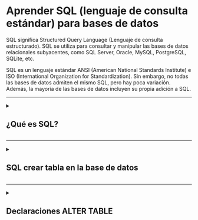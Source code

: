 # Aprender SQL (lenguaje de consulta estándar) para bases de datos

SQL significa Structured Query Language (Lenguaje de consulta estructurado). SQL se utiliza para consultar y manipular las bases de datos relacionales subyacentes, como SQL Server, Oracle, MySQL, PostgreSQL, SQLite, etc.

SQL es un lenguaje estándar ANSI (American National Standards Institute) e ISO (International Organization for Standardization). Sin embargo, no todas las bases de datos admiten el mismo SQL, pero hay poca variación. Además, la mayoría de las bases de datos incluyen su propia adición a SQL.
***

<details>  
  <summary>  
    
  ## __¿Qué es SQL?__
   </summary>

SQL significa Structured Query Language (Lenguaje de consulta estructurado). SQL se utiliza para consultar y manipular las bases de datos relacionales subyacentes, como SQL Server, Oracle, MySQL, PostgreSQL, SQLite, etc.

SQL es un lenguaje estándar ANSI (American National Standards Institute) e ISO (International Organization for Standardization). Sin embargo, no todas las bases de datos admiten el mismo SQL, pero hay poca variación. Además, la mayoría de las bases de datos incluyen su propia adición a SQL.
***
## Sintaxis SQL
SQL incluye las siguientes partes:

 - __Palabras clave:__ Las palabras clave son palabras reservadas o no reservadas. Las palabras clave reservadas en SQL son SELECT, INTO, UPDATE, DELETE, DROP, ASC, DESC, etc.
   
 - __Identificadores:__ Los identificadores son los nombres de los objetos de la base de datos como el nombre de la tabla, el nombre del esquema, el nombre de la función, etc.
   
 - __Cláusulas:__ Las cláusulas forman los componentes de las instrucciones SQL y las consultas como WHERE, GROUP BY, HAVING, ORDER BY.
   
 - __Expresión:__ Las expresiones en SQL producen valores escalares o columnas y filas de datos.
   
 - __Condiciones booleanas:__ Las condiciones son las expresiones que dan como resultado el valor booleano TRUE o FALSE. Se utilizan para limitar el efecto de las declaraciones o consultas.
 - __Consultas:__ Las consultas son las instrucciones SQL que recuperan los datos en función de criterios específicos. Las instrucciones que comienzan con la cláusula SELECT se denominan consultas porque recuperan datos de la base de datos subyacente.
   
 - __Declaraciones:__ Las instrucciones SQL pueden tener un efecto persistente en el esquema y los datos, o pueden controlar las transacciones, el flujo del programa, las conexiones, las sesiones o los 
diagnósticos. Las instrucciones INSERT, UPDATE, DROP, DELETE se denominan instrucciones SQL porque modifican la estructura o los datos de la base de datos subyacente.
***

## Clasificación SQL
SQL se clasifica en las siguientes categorías. Tenga en cuenta que las instrucciones mencionadas en las tablas siguientes pueden variar en diferentes bases de datos.

|Comandos|Descripción|
|--------|-----------|
|DDL | Lenguaje de definición de datos|
|DML | Lenguaje de manipulación de datos|
|TCL | Lenguaje de control de transferencias|
|DCL | Lenguajde de control de datos|

### DDl/ Lenguaje de definición de datos
Las instrucciones del lenguaje de definción de datos (DDL) se utilizan para definir la estructura de los datos en la base de datos, como tablas, procedemientos, funciones,vistas, etc. En la tabla siguiente se enumeran las instrucciones DDL;

|Declaración|Descripción|
|-----------|-----------|
|Create| Crear un nuevo objeto (tabla, procedimiento, función, vista, etc.) en la base de datos|
|Alter | Modificar la estructura de la base de datos|
|Drop | Eliminar objetos de la bases de datos |
|Rename | Cambiar el nombre de los objetos de la base de datos (Tabla, vista, secuencia, sinónimo privado)|
|Trucate | Quitar todos los registros de una tabla|

### DML/ Lenguaje de manipulación de datos 
Las instrucciones de lentguaje de manipulación de datos (DML) se utilizan para administrar datos dentro de un objeto de bases de datos. Permiite manipular y consultar lo exitente objetos de esquemas de bases de datos. En la siguiente tabla enumeran las instrucciones de DML 

|Declaración|Descripción|
|----|----|
|Select| Recuperar filas/columnas de una tabla |
|Insert| Insertar nuevos datos en una tabla|
|Update| Actualizar los registros existentes de una tabla |
|Delete| Eliminar los registros exitentes de una tabla |
|Merge | Inserte nuevas filas o actualice las fillas exitentes en un tabla en función de las condiciones especificas|
|Lock Table| Bloquee una o más tablas en un modo especificado. Basado en el bloqueo aplicado acceso a la tabla denegado o solo acceso real otorgado a otros usuarios|

### TLC/ Lenguaje de control de datos
Las instrucciones del lenguaje de control de transferencias (TLC) se utilizan para finalizar los cambios en los datos realizados mediante la ejecución de las intrucciones DML.

|Declaración|Descripción|
|-----------|-----------|
|Commit| Guarde permanentemente los cambios de transacción en la base de datos.|
|Rollback| Restaurar la base de datos a su estado original desde la última confirmación.|
|Savepoint | Crear un SAVEPOINT para que el comando Rollback lo ulitilice más tarde para deshacer los cambios realizados hasta ese momento.|
|Set Transaction| Establezca las propiedades de la transacción, como READ,WRITE o READ ONLY access.|

### DCL/ Lenguaje de control de datos
Las instrucciones de lenguaje de control de datos(DCL) se utiliza para aplicar la base de datos seguridad al otorgar privilegios a diferentes usuarios para acceder a la base de datos.

|Declaración|Descripción|
|-----------|-----------|
|Grant| Otorga privilegios al usuario para acceder a los datos.|
|Revoke | Recuperar los privilegios otorgados por el usuario.|
|Comment | Especifique los comentarios en las tablas y columnas de la base de datos.|
|Analyze| Recopilar estadisticas de la tabla, indice, partición, clúster,etc.|
|Audit | Realizar un seguimiento de la aparición de instrucciones u operadores SQL especificas o todas en algún objeto Schema especifico.|

### SCL/ Lenguaje de control de sesión
Las instrucciones de lenguaje de control de seción(SCL) se utilizan para administrar las cambios hecho a la base de datos mediante la ejecución de instrucciones DML. Los comandos SCL varían en una función
de la base de datos mediante ejecución de instrucciones DML. Los comandos SCL varían en función de la base de datos. En la siguiente tabla se enumeran los comandos SCL para la base de datos de Oracle.

|Declaración|Descripción|
|-----------|-----------|
|Alter session| Modificar los parametros  de la base de datos para la sesión actual.|
|Set role | Para habilitar o deshabilitar roles para la sesión actual. |
</details>

***

<details>
  <summary>
    
  ## __SQL crear tabla en la base de datos__
  </summary>
  
Las sentencias __CREATE__ se utilizan para crear las estructuras de la base de datos como la tabla, vista, secuencia, función, procedimiento, paquete, disparador, etc. Iremos y exploraremos todas estas de bases de datos en la última parte de los tutoriales. 

La instrucción __CREATE TABLE__ Se utiliza para crear una nueva tabla en la base de datos. A continuación se muestra la sintaxis para crear una nueva tabla en la base de datos.

~~~
CREATE TABLE table_name(
    column_name1 data_type [NULL|NOT NULL],
    column_name2 data_type [NULL|NOT NULL],
);
~~~

En la sintaxis __CREATE TABLE__ aterior, _table_name_ es el nombre de la tabla que se desea dar, _column_name1_ es el nombre de la primera columna, _column_name2_ sería el nombre de la segunda columna, y asi sucesivamente. Es _data_type_ el tipo de datos que se almacenará en un columna, por ejemplo, cadena, número entero, fecha y hora, etc. Los tipos de datos varían de una base de datos a otra, por ejemplo, el tipo de datos de cadena en SQL sever es o, mientras que __varchar__ en __nvarchar__ Oracle __varchar2__. Por lo tanto, los tipo de datos dependen de la base de datos que esté utlizando.

Utlice __NULL__ o __NOT NULL__ restricción para especificar si una columna permite valores nulos o no. De forma predeterminada, todas las columnas permiten __NULL__ valores a menos que se especifiquen __NOT NULL__ las columnas son obligatorias al insertar o actualizar datos.

***
#### Crear tabla en SQL server, MySQL, PostegreSQL, SQLite

El siguiente comando se utlizara para crear la tabla __Employee__ tabla en la base de datos SQL server, MySQL, PostegreSQL, SQLite

~~~
CREATE TABLE Employee(
  EmpId integer,
  FirsName varchar(20),
  LastName varchar(20),
  Email varchar(25),
  PhoneNO varchar(25),
  Salary integer
);
~~~

Arriba __Employee__ está el nombre de la tabla y, __EmpId__,__FirsName__,__LastName__,__Email__,__PhoneNO__ y __Salary__ son __HireDate__ de las columnas. Varchar es el tipo de cadena con el tamaño mencionado entre paréntesis, por ejemplo, __Varchar(20)__ especifica que la columna almacenará una cadena de hasta 20 caracteres  de longitud.

La mayoría de la veces, todas las tablas de la base de datos tendrían al menos una columna como clave primaria. Acontinuación se define una tabla con una clave principal

Crea __EmpId integer PRIMARY KEY__,la __EmpId__ columna y también la define como la clave principal al mismo tiempo.

~~~
CREATE TABLE Employee(
  EmpId integer PRIMARY KEY,
  FristName varchar(20),
  LastName varchar(20),
  Email varchar(25),
  PhoneNO varchar(25),
  Salary integer
);
~~~

***
#### Crear un tabla a partir de una tabla ya exitente
El comando __CREATE TABLE AS__ se utiliza para crear una tabla a partir de una tabla existente con la estructura y los datos, como se muestra a continiación: las siguientes consultas funcionarán en Oracle, MySQL, SQLite y PostgreSQL.

~~~
CREATE TABLE Employee_BacKup AS SELECT * FROM Employee;
~~~

para crear un copia de la tabla __Employee__, con columna y datos selecionados, use __CREATE TABLE AS__, como se muestra a continuación:

~~~
CREATE TABLE TempEmployee AS (SELECT EmpId, FirstName, LastName FROM Employee);
~~~

para crear la copia de la tabla Employee, con solo estructura y sin datos use la sentencia __CREATE TABLE AS__ como se muestra a continuación:

~~~
CREATE TABLE Consultant AS SELECT * FROM Employee WHERE 1=2;
~~~
</details>

***
<details>
  <summary>

   ## __Declaraciones ALTER TABLE__ 
  </summary>

  ### SQL/ALTER TABLE
  El comando __ALTER TABLE__ es un comando __DDL__ para modificar la estructura de tabla existentes en la base de datos agragando, modificando, cambiando el nombre o eliminando columnas y restricciones. Puede agregar columnas, cambiarles el nombre, eliminarlas o cambiar de tipo de datos en las columnas usando el comando __ALTER__
  
  ***
  ### Agragar columnas en la tabla
  Utilice el comando __ALTER TABLE ADD__ para agregar nuevas columnas en la tabla de base de datos.

  _Sintaxis_
~~~
ALTER TABLE table_name
ADD Column_name1 data_type,
    Column_name2 data_type,
);
~~~

Según el comando __ALTER TABLE__, creamos la tabla __Employee__, como se muestra a continuación. Ahora, agregamos nuevbas columnas usando el comando __ALTER__

|ID emp| Nombre de pila | Apellido | Correo electronico | Telefono no| salario|
|------|----------------|----------|--------------------|------------|--------|
|      |                |          |                    |            |        |

El siguiente comando __ALTER__ agregará columnas de dirección, ciudad, código PIN a la tabla __Employee__:

~~~
ALTER TABLE
ADD(  Address varchar(100),
      City varchar(25),
      PinCode integer
);
~~~

|ID emp| Nombre de pila | Apellido | Correo electronico | Telefono no| salario|dirección|ciudad|Código PIN|
|------|----------------|----------|--------------------|------------|--------|---------|------|----------|
|      |                |          |                    |            |        |         |      |          |

  
</details>



